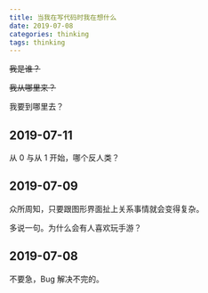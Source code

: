 ```yaml
---
title: 当我在写代码时我在想什么
date: 2019-07-08
categories: thinking
tags: thinking
---
```


~~我是谁？~~

~~我从哪里来？~~

我要到哪里去？


## 2019-07-11

从 0 与从 1 开始，哪个反人类？


## 2019-07-09

众所周知，只要跟图形界面扯上关系事情就会变得复杂。

多说一句。为什么会有人喜欢玩手游？


## 2019-07-08

不要急，Bug 解决不完的。
